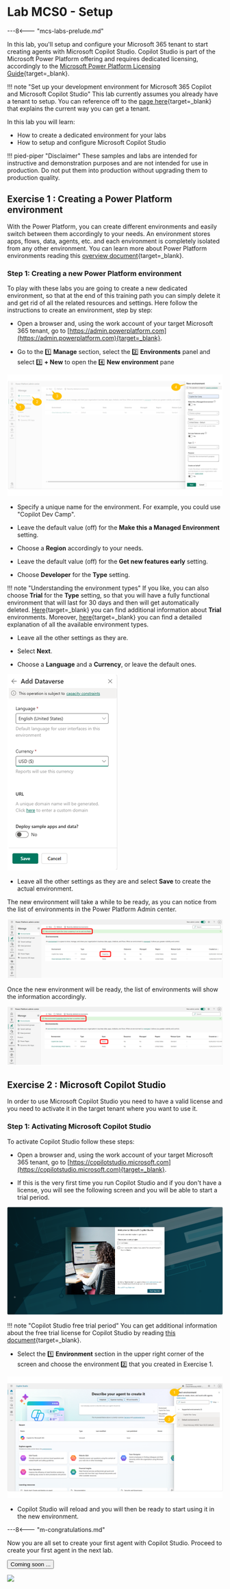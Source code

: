 # Lab MCS0 - Setup

---8<--- "mcs-labs-prelude.md"

In this lab, you'll setup and configure your Microsoft 365 tenant to start creating agents with Microsoft Copilot Studio.
Copilot Studio is part of the Microsoft Power Platform offering and requires dedicated licensing, accordingly to the [Microsoft Power Platform Licensing Guide](https://go.microsoft.com/fwlink/?linkid=2085130){target=_blank}.

!!! note "Set up your development environment for Microsoft 365 Copilot and Microsoft Copilot Studio"
    This lab currently assumes you already have a tenant to setup. You can reference off to the
    [page here](https://learn.microsoft.com/en-us/microsoft-365-copilot/extensibility/prerequisites){target=_blank} that explains the current way you can get a tenant.

In this lab you will learn:

- How to create a dedicated environment for your labs
- How to setup and configure Microsoft Copilot Studio

!!! pied-piper "Disclaimer"
    These samples and labs are intended for instructive and demonstration purposes and are not intended for use in production. Do not put them into production without upgrading them to production quality.

## Exercise 1 : Creating a Power Platform environment

With the Power Platform, you can create different environments and easily switch between them accordingly to your needs.
An environment stores apps, flows, data, agents, etc. and each environment is completely isolated from any other environment.
You can learn more about Power Platform environments reading this [overview document](https://learn.microsoft.com/en-us/power-platform/admin/environments-overview){target=_blank}.

### Step 1: Creating a new Power Platform environment

To play with these labs you are going to create a new dedicated environment, so that at the end of this training path you can simply delete it and get rid of all the related resources and settings. Here follow the instructions to create an environment, step by step:

- Open a browser and, using the work account of your target Microsoft 365 tenant, go to [https://admin.powerplatform.com](https://admin.powerplatform.com){target=_blank}.

- Go to the 1️⃣ **Manage** section, select the 2️⃣ **Environments** panel and select 3️⃣ **+ New** to open the 4️⃣ **New environment** pane

![The user interface of the Microsoft Power Platform Admin center to create a new environment.](../../../assets/images/make/copilot-studio-00/new-environment-01.png)

- Specify a unique name for the environment. For example, you could use "Copilot Dev Camp".

- Leave the default value (off) for the **Make this a Managed Environment** setting.

- Choose a **Region** accordingly to your needs.

- Leave the default value (off) for the **Get new features early** setting.

- Choose **Developer** for the **Type** setting.

!!! note "Understanding the environment types"
    If you like, you can also choose **Trial** for the **Type** setting, so that you will have a fully functional environment that will last for 30 days and then will get automatically deleted. [Here](https://learn.microsoft.com/en-gb/microsoft-copilot-studio/environments-first-run-experience#trial-environments){target=_blank} you can find additional information about **Trial** environments. Moreover, [here](https://learn.microsoft.com/en-us/power-platform/admin/environments-overview#power-platform-environment-types){target=_blank} you can find a detailed explanation of all the available environment types.

- Leave all the other settings as they are.

- Select **Next**.

- Choose a **Language** and a **Currency**, or leave the default ones.

![The user interface of the Microsoft Power Platform Admin center to configure language, currency and final settings for a new environment.](../../../assets/images/make/copilot-studio-00/new-environment-02.png)

- Leave all the other settings as they are and select **Save** to create the actual environment.

The new environment will take a while to be ready, as you can notice from the list of environments in the Power Platform Admin center.

![The list of environment with the new one in "Preparing" status and a green box informing you that the new environment is preparing.](../../../assets/images/make/copilot-studio-00/new-environment-03.png)

Once the new environment will be ready, the list of environments will show the information accordingly.

![The list of environment with the new one in "Ready" status and a green box informing you that the new environment was successfully created.](../../../assets/images/make/copilot-studio-00/new-environment-04.png)

<cc-end-step lab="mcs0" exercise="1" step="1" />

## Exercise 2 : Microsoft Copilot Studio

In order to use Microsoft Copilot Studio you need to have a valid license and you need to activate it in the target tenant where you want to use it.

### Step 1: Activating Microsoft Copilot Studio

To activate Copilot Studio follow these steps:

- Open a browser and, using the work account of your target Microsoft 365 tenant, go to [https://copilotstudio.microsoft.com](https://copilotstudio.microsoft.com){target=_blank}.

- If this is the very first time you run Copilot Studio and if you don't have a license, you will see the following screen and you will be able to start a trial period.

![The web page to start a trial period for Copilot Studio. You need to provide your country, to choose whether you want to receive messages from Microsoft about offerts, and to select to start the free trial period.](../../../assets/images/make/copilot-studio-00/mcs-trial-01.png)

!!! note "Copilot Studio free trial period"
    You can get additional information about the free trial license for Copilot Studio by reading
    [this document](https://learn.microsoft.com/en-us/microsoft-copilot-studio/sign-up-individual){target=_blank}.

- Select the 1️⃣ **Environment** section in the upper right corner of the screen and choose the environment 2️⃣ that you created in Exercise 1.

![The user interface of Copilot Studio when selecting a target environment. There are all the available environments in the upper right corner of the screen and you can choose the one to target.](../../../assets/images/make/copilot-studio-00/new-environment-05.png)

- Copilot Studio will reload and you will then be ready to start using it in the new environment.

<cc-end-step lab="mcs0" exercise="2" step="1" />

---8<--- "m-congratulations.md"

Now you are all set to create your first agent with Copilot Studio. Proceed to create your first agent in the next lab. 

<a href="#"><button class="github-button">Coming soon ...</button></a>

<img src="https://m365-visitor-stats.azurewebsites.net/copilot-camp/make/copilot-studio/00-prerequisites" />